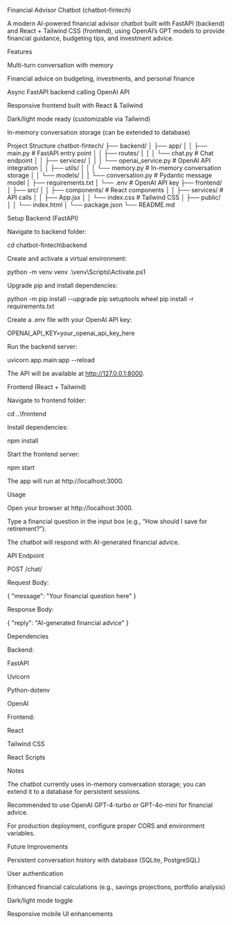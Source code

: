 Financial Advisor Chatbot (chatbot-fintech)

A modern AI-powered financial advisor chatbot built with FastAPI (backend) and React + Tailwind CSS (frontend), using OpenAI’s GPT models to provide financial guidance, budgeting tips, and investment advice.

Features

Multi-turn conversation with memory

Financial advice on budgeting, investments, and personal finance

Async FastAPI backend calling OpenAI API

Responsive frontend built with React & Tailwind

Dark/light mode ready (customizable via Tailwind)

In-memory conversation storage (can be extended to database)

Project Structure
chatbot-fintech/
├── backend/
│   ├── app/
│   │   ├── main.py           # FastAPI entry point
│   │   ├── routes/
│   │   │   └── chat.py       # Chat endpoint
│   │   ├── services/
│   │   │   └── openai_service.py  # OpenAI API integration
│   │   ├── utils/
│   │   │   └── memory.py     # In-memory conversation storage
│   │   └── models/
│   │       └── conversation.py   # Pydantic message model
│   ├── requirements.txt
│   └── .env                  # OpenAI API key
├── frontend/
│   ├── src/
│   │   ├── components/       # React components
│   │   ├── services/         # API calls
│   │   ├── App.jsx
│   │   └── index.css         # Tailwind CSS
│   ├── public/
│   │   └── index.html
│   └── package.json
└── README.md

Setup
Backend (FastAPI)

Navigate to backend folder:

cd chatbot-fintech\backend


Create and activate a virtual environment:

python -m venv venv
.\venv\Scripts\Activate.ps1


Upgrade pip and install dependencies:

python -m pip install --upgrade pip setuptools wheel
pip install -r requirements.txt


Create a .env file with your OpenAI API key:

OPENAI_API_KEY=your_openai_api_key_here


Run the backend server:

uvicorn app.main:app --reload


The API will be available at http://127.0.0.1:8000.

Frontend (React + Tailwind)

Navigate to frontend folder:

cd ..\frontend


Install dependencies:

npm install


Start the frontend server:

npm start


The app will run at http://localhost:3000.

Usage

Open your browser at http://localhost:3000.

Type a financial question in the input box (e.g., “How should I save for retirement?”).

The chatbot will respond with AI-generated financial advice.

API Endpoint

POST /chat/

Request Body:

{
  "message": "Your financial question here"
}


Response Body:

{
  "reply": "AI-generated financial advice"
}

Dependencies

Backend:

FastAPI

Uvicorn

Python-dotenv

OpenAI

Frontend:

React

Tailwind CSS

React Scripts

Notes

The chatbot currently uses in-memory conversation storage; you can extend it to a database for persistent sessions.

Recommended to use OpenAI GPT-4-turbo or GPT-4o-mini for financial advice.

For production deployment, configure proper CORS and environment variables.

Future Improvements

Persistent conversation history with database (SQLite, PostgreSQL)

User authentication

Enhanced financial calculations (e.g., savings projections, portfolio analysis)

Dark/light mode toggle

Responsive mobile UI enhancements

